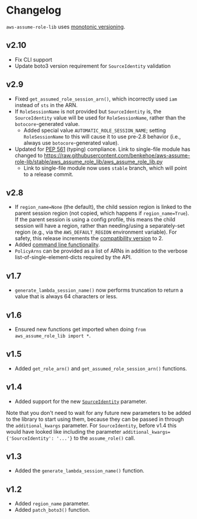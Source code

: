 # Changelog

`aws-assume-role-lib` uses [monotonic versioning](http://blog.appliedcompscilab.com/monotonic_versioning_manifesto/).

## v2.10
* Fix CLI support
* Update boto3 version requirement for `SourceIdentity` validation

## v2.9
* Fixed `get_assumed_role_session_arn()`, which incorrectly used `iam` instead of `sts` in the ARN.
* If `RoleSessionName` is not provided but `SourceIdentity` is, the `SourceIdentity` value will be used for `RoleSessionName`, rather than the `botocore`-generated value.
    * Added special value `AUTOMATIC_ROLE_SESSION_NAME`; setting `RoleSessionName` to this will cause it to use pre-2.8 behavior (i.e., always use `botocore`-generated value).
* Updated for [PEP 561](https://www.python.org/dev/peps/pep-0561/) (typing) compliance. Link to single-file module has changed to https://raw.githubusercontent.com/benkehoe/aws-assume-role-lib/stable/aws_assume_role_lib/aws_assume_role_lib.py
    * Link to single-file module now uses `stable` branch, which will point to a release commit.

## v2.8
* If `region_name=None` (the default), the child session region is linked to the parent session region (not copied, which happens if `region_name=True`). If the parent session is using a config profile, this means the child session will have a region, rather than needing/using a separately-set region (e.g., via the `AWS_DEFAULT_REGION` environment variable). For safety, this release increments the [compatibility version](http://blog.appliedcompscilab.com/monotonic_versioning_manifesto/) to 2.
* Added [command line functionality](README.md#command-line-use).
* `PolicyArns` can be provided as a list of ARNs in addition to the verbose list-of-single-element-dicts required by the API.

## v1.7
* `generate_lambda_session_name()` now performs truncation to return a value that is always 64 characters or less.

## v1.6
* Ensured new functions get imported when doing `from aws_assume_role_lib import *`.

## v1.5
* Added `get_role_arn()` and `get_assumed_role_session_arn()` functions.

## v1.4
* Added support for the new [`SourceIdentity`](https://aws.amazon.com/blogs/security/how-to-relate-iam-role-activity-to-corporate-identity/) parameter.

Note that you don't need to wait for any future new parameters to be added to the library to start using them, because they can be passed in through the `additional_kwargs` parameter.
For `SourceIdentity`, before v1.4 this would have looked like including the parameter `additional_kwargs={'SourceIdentity': '...'}` to the `assume_role()` call.

## v1.3
* Added the `generate_lambda_session_name()` function.

## v1.2
* Added `region_name` parameter.
* Added `patch_boto3()` function.
